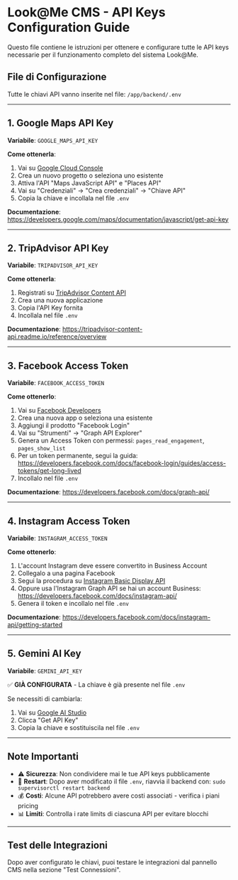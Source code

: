 # Look@Me CMS - API Keys Configuration Guide

Questo file contiene le istruzioni per ottenere e configurare tutte le API keys necessarie per il funzionamento completo del sistema Look@Me.

## File di Configurazione
Tutte le chiavi API vanno inserite nel file: `/app/backend/.env`

---

## 1. Google Maps API Key
**Variabile**: `GOOGLE_MAPS_API_KEY`

**Come ottenerla**:
1. Vai su [Google Cloud Console](https://console.cloud.google.com/)
2. Crea un nuovo progetto o seleziona uno esistente
3. Attiva l'API "Maps JavaScript API" e "Places API"
4. Vai su "Credenziali" → "Crea credenziali" → "Chiave API"
5. Copia la chiave e incollala nel file `.env`

**Documentazione**: https://developers.google.com/maps/documentation/javascript/get-api-key

---

## 2. TripAdvisor API Key
**Variabile**: `TRIPADVISOR_API_KEY`

**Come ottenerla**:
1. Registrati su [TripAdvisor Content API](https://www.tripadvisor.com/developers)
2. Crea una nuova applicazione
3. Copia l'API Key fornita
4. Incollala nel file `.env`

**Documentazione**: https://tripadvisor-content-api.readme.io/reference/overview

---

## 3. Facebook Access Token
**Variabile**: `FACEBOOK_ACCESS_TOKEN`

**Come ottenerlo**:
1. Vai su [Facebook Developers](https://developers.facebook.com/)
2. Crea una nuova app o seleziona una esistente
3. Aggiungi il prodotto "Facebook Login"
4. Vai su "Strumenti" → "Graph API Explorer"
5. Genera un Access Token con permessi: `pages_read_engagement`, `pages_show_list`
6. Per un token permanente, segui la guida: https://developers.facebook.com/docs/facebook-login/guides/access-tokens/get-long-lived
7. Incollalo nel file `.env`

**Documentazione**: https://developers.facebook.com/docs/graph-api/

---

## 4. Instagram Access Token
**Variabile**: `INSTAGRAM_ACCESS_TOKEN`

**Come ottenerlo**:
1. L'account Instagram deve essere convertito in Business Account
2. Collegalo a una pagina Facebook
3. Segui la procedura su [Instagram Basic Display API](https://developers.facebook.com/docs/instagram-basic-display-api)
4. Oppure usa l'Instagram Graph API se hai un account Business: https://developers.facebook.com/docs/instagram-api/
5. Genera il token e incollalo nel file `.env`

**Documentazione**: https://developers.facebook.com/docs/instagram-api/getting-started

---

## 5. Gemini AI Key
**Variabile**: `GEMINI_API_KEY`

✅ **GIÀ CONFIGURATA** - La chiave è già presente nel file `.env`

Se necessiti di cambiarla:
1. Vai su [Google AI Studio](https://makersuite.google.com/app/apikey)
2. Clicca "Get API Key"
3. Copia la chiave e sostituiscila nel file `.env`

---

## Note Importanti

- ⚠️ **Sicurezza**: Non condividere mai le tue API keys pubblicamente
- 🔄 **Restart**: Dopo aver modificato il file `.env`, riavvia il backend con: `sudo supervisorctl restart backend`
- 💰 **Costi**: Alcune API potrebbero avere costi associati - verifica i piani pricing
- 📊 **Limiti**: Controlla i rate limits di ciascuna API per evitare blocchi

---

## Test delle Integrazioni

Dopo aver configurato le chiavi, puoi testare le integrazioni dal pannello CMS nella sezione "Test Connessioni".
